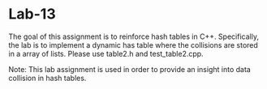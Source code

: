 # Lab-13
The goal of this assignment is to reinforce hash tables in C++. Specifically, the lab is to implement a dynamic has table where the collisions are stored in a array of lists. Please use table2.h and test_table2.cpp. 

Note: This lab assignment is used in order to provide an insight into data collision in hash tables.
